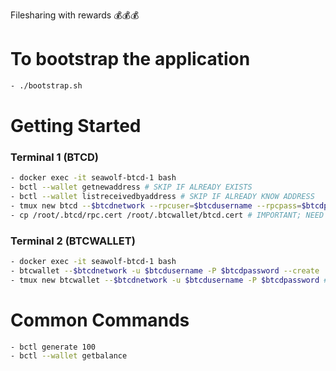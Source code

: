 Filesharing with rewards 💰💰💰

# To bootstrap the application

```bash
- ./bootstrap.sh
```

# Getting Started

### Terminal 1 (BTCD)

```bash
- docker exec -it seawolf-btcd-1 bash
- bctl --wallet getnewaddress # SKIP IF ALREADY EXISTS
- bctl --wallet listreceivedbyaddress # SKIP IF ALREADY KNOW ADDRESS
- tmux new btcd --$btcdnetwork --rpcuser=$btcdusername --rpcpass=$btcdpassword --miningaddr SUXxmVw5JWqSYC5syeCHBz15pEG2sFfxsk # Start btcd with a mining address
- cp /root/.btcd/rpc.cert /root/.btcwallet/btcd.cert # IMPORTANT; NEED TO BE DONE BEFORE FIRST STEP IF NOT FIRST TIME
```

### Terminal 2 (BTCWALLET)

```bash
- docker exec -it seawolf-btcd-1 bash
- btcwallet --$btcdnetwork -u $btcdusername -P $btcdpassword --create  # Run this once to create a wallet; use the seed in discord
- tmux new btcwallet --$btcdnetwork -u $btcdusername -P $btcdpassword # Run this anytime u want to start the wallet
```

# Common Commands

```bash
- bctl generate 100
- bctl --wallet getbalance
```
